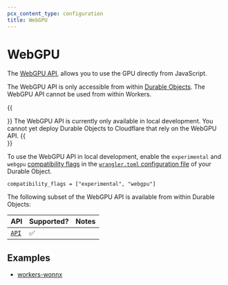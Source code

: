 ```yaml
---
pcx_content_type: configuration
title: WebGPU
---
```


# WebGPU

The [WebGPU API](https://developer.mozilla.org/en-US/docs/Web/API/WebGPU_API), allows you to use the GPU directly from JavaScript.

The WebGPU API is only accessible from within [Durable Objects](/durable-objects/). The WebGPU API cannot be used from within Workers.

{{<Aside type="note">}}
The WebGPU API is currently only available in local development. You cannot yet deploy Durable Objects to Cloudflare that rely on the WebGPU API.
{{</Aside>}}

To use the WebGPU API in local development, enable the `experimental` and `webgpu` [compatibility flags](/workers/configuration/compatibility-dates/#compatibility-flags) in the [`wrangler.toml` configuration file](/workers/wrangler/configuration/) of your Durable Object.

```
compatibility_flags = ["experimental", "webgpu"]
```

The following subset of the WebGPU API is available from within Durable Objects:

| API | Supported? | Notes |
|-----|------------|-------|
| [`API`](name) | ✅ | |


## Examples

- [workers-wonnx](https://github.com/cloudflare/workers-wonnx/)
